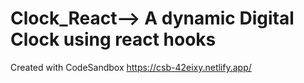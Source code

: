 # Clock_React--> A dynamic Digital Clock using react hooks
Created with CodeSandbox
https://csb-42eixy.netlify.app/
